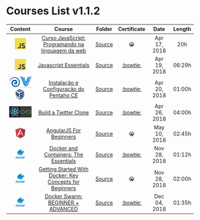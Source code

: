 # Courses List v1.1.2

| Content | Course | Folder | Certificate  | Date | Length |
| :-----: |:------:| :-----:| :----------: | :--: | :----: |
| <img src="src/img/javascript.jpeg" alt="JavaScript" width="30" height="30"> | [Curso JavaScript: Programando na linguagem da web](https://cursos.alura.com.br/course/javascript-programando-na-linguagem-web) |[Source](src/Courses/JavaScript/Alura-Introducao/) | :sob: | Apr 17, 2018 | 20h |
| <img src="src/img/javascript.jpeg" alt="JavaScript" width="30" height="30"> | [Javascript Essentials](https://www.udemy.com/javascript-essentials/) |[Source](src/Courses/JavaScript/Udemy-Intro/Introduction) | [:bowtie:](https://www.udemy.com/certificate/UC-LM58KMEQ/) | Apr 19, 2018 | 06:29h |
| <img src="src/img/pentahocom.png" alt="Pentaho" width="30" height="30"><img src="src/img/150px-Vagrant.png" alt="Vagrant" width="30" height="30"><img src="src/img/vbox_94px.png" alt="VirtualBox" width="30" height="30"> | [Instalação e Configuração do Pentaho CE](https://www.udemy.com/instalacao-configuracao-pentaho/) |[Source](src/Courses/DevOps/VMs/Pentaho/) | [:bowtie:](https://www.udemy.com/certificate/UC-NM4A012U/) | Apr 20, 2018 | 01:00h |
| <img src="src/img/react.png" alt="React" width="30" height="30"><img src="src/img/flux.png" alt="Flux" width="30" height="30"> | [Build a Twitter Clone](https://www.udemy.com/draft/608724/) |[Source](src/Courses/React/chirper/) | [:bowtie:](https://www.udemy.com/certificate/UC-JFENKTXP/) | Apr 26, 2018 | 04:00h |
| <img src="src/img/angular.png" alt="Angular" width="30" height="30"> | [AngularJS For Beginners](https://www.udemy.com/angularjs-for-beginners-udemy) |[Source](src/Courses/Angular/Beginners/) | :sob: | May 10, 2018 | 02:45h |
| <img src="src/img/1docker.png" alt="Docker" width="30" height="30">  | [Docker and Containers: The Essentials](https://www.udemy.com/docker-and-containers-the-essentials) | [Source](src/Courses/Docker/Nginx/) | [:bowtie:](https://www.udemy.com/certificate/UC-Q8IN5RO7/) | Nov 28, 2018 | 01:12h |
| <img src="src/img/1docker.png" alt="Docker" width="30" height="30">  | [Getting Started With Docker: Key Concepts for Beginners](https://www.udemy.com/docker-quick-start/) | [Source](src/Courses/Docker/Nginx/) | :sob: | Nov 28, 2018 | 02:00h |
| <img src="src/img/1docker.png" alt="Docker" width="30" height="30">  | [Docker Swarm: BEGINNER + ADVANCED](https://www.udemy.com/docker-swarm-from-beginner-to-advanced-with-docker-cluster-hosting/) | [Source](src/Courses/Docker/Nginx/) | [:bowtie:](https://www.udemy.com/certificate/UC-H0F234IO/) | Dec 04, 2018 | 01:35h |